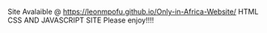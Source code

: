 Site Avalaible @
 https://leonmpofu.github.io/Only-in-Africa-Website/
HTML CSS AND JAVASCRIPT SITE
Please enjoy!!!!
